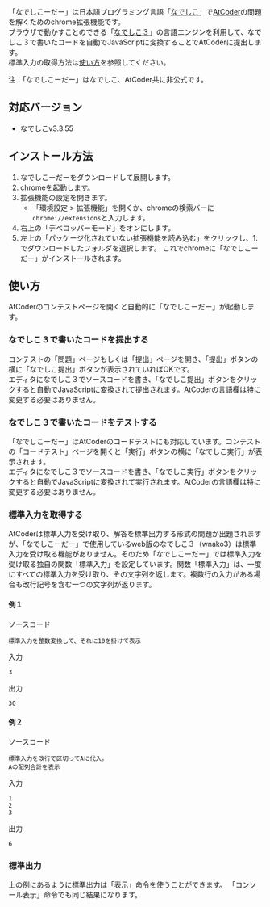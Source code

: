 「なでしこーだー」は日本語プログラミング言語「[なでしこ](https://nadesi.com/top/)」で[AtCoder](https://atcoder.jp/)の問題を解くためのchrome拡張機能です。  
ブラウザで動かすことのできる「[なでしこ３](https://nadesi.com/doc3/)」の言語エンジンを利用して、なでしこ３で書いたコードを自動でJavaScriptに変換することでAtCoderに提出します。  
標準入力の取得方法は[使い方](#使い方)を参照してください。

注：「なでしこーだー」はなでしこ、AtCoder共に非公式です。

## 対応バージョン
- なでしこv3.3.55

## インストール方法
1. なでしこーだーをダウンロードして展開します。
2. chromeを起動します。
3. 拡張機能の設定を開きます。
   - 「環境設定 > 拡張機能」を開くか、chromeの検索バーに`chrome://extensions`と入力します。
4. 右上の「デベロッパーモード」をオンにします。
5. 左上の「パッケージ化されていない拡張機能を読み込む」をクリックし、1.でダウンロードしたフォルダを選択します。
これでchromeに「なでしこーだー」がインストールされます。

## 使い方
AtCoderのコンテストページを開くと自動的に「なでしこーだー」が起動します。
### なでしこ３で書いたコードを提出する
コンテストの「問題」ページもしくは「提出」ページを開き、「提出」ボタンの横に「なでしこ提出」ボタンが表示されていればOKです。  
エディタになでしこ３でソースコードを書き、「なでしこ提出」ボタンをクリックすると自動でJavaScriptに変換されて提出されます。AtCoderの言語欄は特に変更する必要はありません。


### なでしこ３で書いたコードをテストする
「なでしこーだー」はAtCoderのコードテストにも対応しています。コンテストの「コードテスト」ページを開くと「実行」ボタンの横に「なでしこ実行」が表示されます。  
エディタになでしこ３でソースコードを書き、「なでしこ実行」ボタンをクリックすると自動でJavaScriptに変換されて実行されます。AtCoderの言語欄は特に変更する必要はありません。


### 標準入力を取得する
AtCoderは標準入力を受け取り、解答を標準出力する形式の問題が出題されますが、「なでしこーだー」で使用しているweb版のなでしこ３（wnako3）は標準入力を受け取る機能がありません。そのため「なでしこーだー」では標準入力を受け取る独自の関数「標準入力」を設定しています。関数「標準入力」は、一度にすべての標準入力を受け取り、その文字列を返します。複数行の入力がある場合も改行記号を含む一つの文字列が返ります。

#### 例１

ソースコード
```なでしこ３
標準入力を整数変換して、それに10を掛けて表示
```
入力
```
3
```
出力
```
30
```

#### 例２

ソースコード
```なでしこ３
標準入力を改行で区切ってAに代入。
Aの配列合計を表示
```
入力
```
1
2
3
```
出力
```
6
```

### 標準出力
上の例にあるように標準出力は「表示」命令を使うことができます。
「コンソール表示」命令でも同じ結果になります。